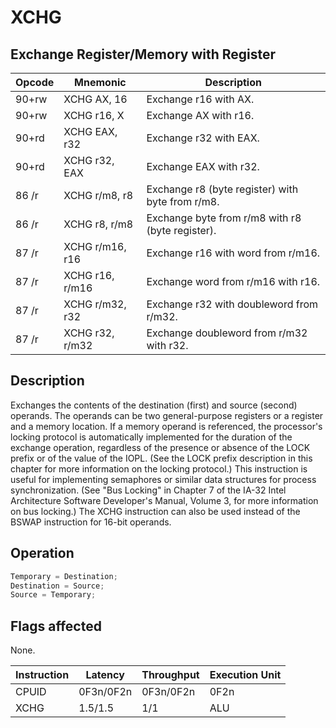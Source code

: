 # XCHG
 
## Exchange Register/Memory with Register
 
 
|Opcode|Mnemonic|Description|
|-|-|-|
|90+rw|XCHG AX, 16|Exchange r16 with AX.|
|90+rw|XCHG r16, X|Exchange AX with r16.|
|90+rd|XCHG EAX, r32|Exchange r32 with EAX.|
|90+rd|XCHG r32, EAX|Exchange EAX with r32.|
|86 /r|XCHG r/m8, r8|Exchange r8 (byte register) with byte from r/m8.|
|86 /r|XCHG r8, r/m8|Exchange byte from r/m8 with r8 (byte register).|
|87 /r|XCHG r/m16, r16|Exchange r16 with word from r/m16.|
|87 /r|XCHG r16, r/m16|Exchange word from r/m16 with r16.|
|87 /r|XCHG r/m32, r32|Exchange r32 with doubleword from r/m32.|
|87 /r|XCHG r32, r/m32|Exchange doubleword from r/m32 with r32.|
 
## Description
 
Exchanges the contents of the destination (first) and source (second) operands. The operands can be two general-purpose registers or a register and a memory location. If a memory operand is referenced, the processor's locking protocol is automatically implemented for the duration of the exchange operation, regardless of the presence or absence of the LOCK prefix or of the value of the IOPL. (See the LOCK prefix description in this chapter for more information on the locking protocol.) This instruction is useful for implementing semaphores or similar data structures for process synchronization. (See "Bus Locking" in Chapter 7 of the IA-32 Intel Architecture Software Developer's Manual, Volume 3, for more information on bus locking.) The XCHG instruction can also be used instead of the BSWAP instruction for 16-bit operands.
 
 
## Operation
 
```c
Temporary = Destination;
Destination = Source;
Source = Temporary;

```
 
 
## Flags affected
 
None.

 
 
|Instruction|Latency|Throughput|Execution Unit|
|-|-|-|-|
|CPUID|0F3n/0F2n|0F3n/0F2n|0F2n|
|XCHG|1.5/1.5|1/1|ALU|
